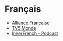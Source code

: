 # Français

- [Alliance Française](https://www.fondation-alliancefr.org/)
- [TV5 Monde](https://apprendre.tv5monde.com/fr)
- [InnerFrench - Podcast](https://open.spotify.com/show/5qtwV2lzgZ4ThUpzDCsjuu?si=5cAWbA21Tda9uRZDDE-_rQ)
